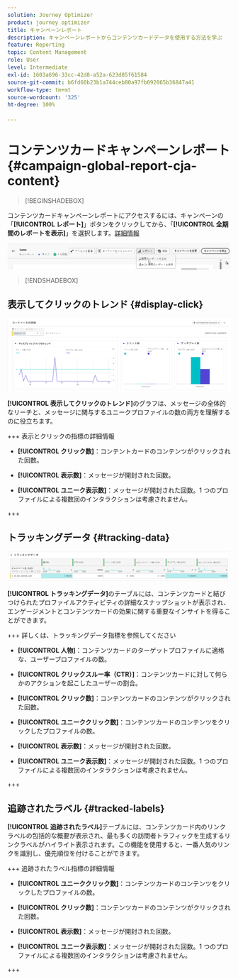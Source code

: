 ```yaml
---
solution: Journey Optimizer
product: journey optimizer
title: キャンペーンレポート
description: キャンペーンレポートからコンテンツカードデータを使用する方法を学ぶ
feature: Reporting
topic: Content Management
role: User
level: Intermediate
exl-id: 1603a696-33cc-42d8-a52a-623d85f61584
source-git-commit: b6fd60b23b1a744ceb80a97fb092065b36847a41
workflow-type: tm+mt
source-wordcount: '325'
ht-degree: 100%

---
```


# コンテンツカードキャンペーンレポート {#campaign-global-report-cja-content}

>[!BEGINSHADEBOX]

コンテンツカードキャンペーンレポートにアクセスするには、キャンペーンの「**[!UICONTROL レポート]**」ボタンをクリックしてから、「**[!UICONTROL 全期間のレポートを表示]**」を選択します。[詳細情報](report-gs-cja.md)

![](assets/report-access.png)

>[!ENDSHADEBOX]

## 表示してクリックのトレンド {#display-click}

![](assets/content-card-report-1.png)

**[!UICONTROL 表示してクリックのトレンド]**&#x200B;のグラフは、メッセージの全体的なリーチと、メッセージに関与するユニークプロファイルの数の両方を理解するのに役立ちます。

+++ 表示とクリックの指標の詳細情報

* **[!UICONTROL クリック数]**：コンテントカードのコンテンツがクリックされた回数。

* **[!UICONTROL 表示数]**：メッセージが開封された回数。

* **[!UICONTROL ユニーク表示数]**：メッセージが開封された回数。1 つのプロファイルによる複数回のインタラクションは考慮されません。

+++

## トラッキングデータ {#tracking-data}

![](assets/content-card-report-2.png)

**[!UICONTROL トラッキングデータ]**&#x200B;のテーブルには、コンテンツカードと結びつけられたプロファイルアクティビティの詳細なスナップショットが表示され、エンゲージメントとコンテンツカードの効果に関する重要なインサイトを得ることができます。

+++ 詳しくは、トラッキングデータ指標を参照してください

* **[!UICONTROL 人物]**：コンテンツカードのターゲットプロファイルに適格な、ユーザープロファイルの数。

* **[!UICONTROL クリックスルー率（CTR）]**：コンテンツカードに対して何らかのアクションを起こしたユーザーの割合。

* **[!UICONTROL クリック数]**：コンテンツカードのコンテンツがクリックされた回数。

* **[!UICONTROL ユニーククリック数]**：コンテンツカードのコンテンツをクリックしたプロファイルの数。

* **[!UICONTROL 表示数]**：メッセージが開封された回数。

* **[!UICONTROL ユニーク表示数]**：メッセージが開封された回数。1 つのプロファイルによる複数回のインタラクションは考慮されません。

+++

## 追跡されたラベル {#tracked-labels}

**[!UICONTROL 追跡されたラベル]**&#x200B;テーブルには、コンテンツカード内のリンクラベルの包括的な概要が表示され、最も多くの訪問者トラフィックを生成するリンクラベルがハイライト表示されます。この機能を使用すると、一番人気のリンクを識別し、優先順位を付けることができます。

+++ 追跡されたラベル指標の詳細情報

* **[!UICONTROL ユニーククリック数]**：コンテンツカードのコンテンツをクリックしたプロファイルの数。

* **[!UICONTROL クリック数]**：コンテンツカードのコンテンツがクリックされた回数。

* **[!UICONTROL 表示数]**：メッセージが開封された回数。

* **[!UICONTROL ユニーク表示数]**：メッセージが開封された回数。1 つのプロファイルによる複数回のインタラクションは考慮されません。

+++
